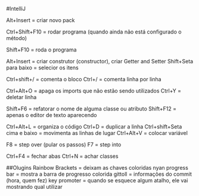 #IntelliJ

Alt+Insert = criar novo pack

Ctrl+Shift+F10 = rodar programa (quando ainda não está configurado o 
método)

Shift+F10 = roda o programa 

Alt+Insert = criar construtor (constructor), criar Getter and Setter
Shift+Seta para baixo = selecior os itens

Ctrl+shift+/ = comenta o bloco
Ctrl+/ = comenta linha por linha

Ctrl+Alt+O = apaga os imports que não estão sendo utilizados 
Ctrl+Y = deletar linha

Shift+F6 = refatorar o nome de alguma classe ou atributo 
Shift+F12 = apenas o editor de texto aparecendo 

Ctrl+Alt+L = organiza o código 
Ctrl+D = duplicar a linha
Ctrl+shift+Seta cima e baixo = movimenta as linhas de lugar 
Ctrl+Alt+V = colocar variável

F8 = step over (pular os passos)
F7 = step into

Ctrl+F4 = fechar abas
Ctrl+N = achar classes

##Olugins
Rainbow Brackets = deixam as chaves coloridas
nyan progress bar = mostra a barra de progresso colorida
gittoll = informações do commit (hora, quem fez)
key promoter = quando se esquece algum atalho, ele vai mostrando qual 
utilizar 
